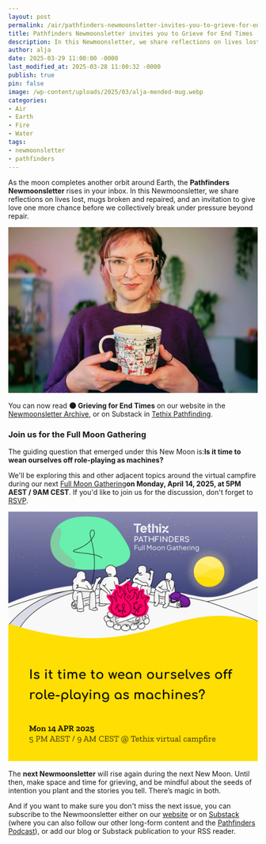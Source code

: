 ```yaml
---
layout: post
permalink: /air/pathfinders-newmoonsletter-invites-you-to-grieve-for-end-times/
title: Pathfinders Newmoonsletter invites you to Grieve for End Times
description: In this Newmoonsletter, we share reflections on lives lost, mugs broken and repaired, and an invitation to give love one more chance before we collectively break under pressure beyond repair.
author: alja
date: 2025-03-29 11:00:00 -0000
last_modified_at: 2025-03-28 11:00:32 -0000
publish: true
pin: false
image: /wp-content/uploads/2025/03/alja-mended-mug.webp
categories:
- Air
- Earth
- Fire
- Water
tags:
- newmoonsletter
- pathfinders
---
```

As the moon completes another orbit around Earth, the **Pathfinders Newmoonsletter** rises in your inbox. In this Newmoonsletter, we share reflections on lives lost, mugs broken and repaired, and an invitation to give love one more chance before we collectively break under pressure beyond repair.

[![](/wp-content/uploads/2025/03/alja-mended-mug.webp)](/wp-content/uploads/2025/03/alja-mended-mug.webp)

You can now read **🌑 Grieving for End Times** on our website in the [Newmoonsletter Archive](https://tethix.co/pathfinders/#newmoonsletter-archive), or on Substack in [Tethix Pathfinding](https://tethix.substack.com/s/pathfinders-newmoonsletter).

### Join us for the Full Moon Gathering

The guiding question that emerged under this New Moon is:**Is it time to wean ourselves off role-playing as machines?**

We'll be exploring this and other adjacent topics around the virtual campfire during our next [Full Moon Gathering](https://lu.ma/457h6x9d)**on Monday, April 14, 2025, at 5PM AEST / 9AM CEST**. If you'd like to join us for the discussion, don't forget to [RSVP](https://lu.ma/457h6x9d).

![](/wp-content/uploads/2025/03/pathfinders-full-moon-gathering_2025-04-14.png)

The **next Newmoonsletter** will rise again during the next New Moon. Until then, make space and time for grieving, and be mindful about the seeds of intention you plant and the stories you tell. There’s magic in both.

And if you want to make sure you don't miss the next issue, you can subscribe to the Newmoonsletter either on our [website](https://tethix.co/pathfinders/#subscribe) or on [Substack](https://tethix.substack.com/) (where you can also follow our other long-form content and the [Pathfinders Podcast](https://tethix.co/pathfinders/#podcast)), or add our blog or Substack publication to your RSS reader.
